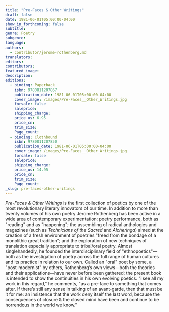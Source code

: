 ```yaml
---
title: "Pre-Faces & Other Writings"
draft: false
date: 1981-06-01T05:00:00-04:00
show_in_forthcoming: false
subtitle:
genre: Poetry
subgenre:
language:
authors:
  - contributor/jerome-rothenberg.md
translators:
editors:
contributors:
featured_image:
description:
editions:
  - binding: Paperback
    isbn: 9780811207867
    publication_date: 1981-06-01T05:00:00-04:00
    cover_image: /images/Pre-Faces__Other_Writings.jpg
    forsale: false
    saleprice:
    shipping_charge:
    price_us: 6.95
    price_cn:
    trim_size:
    Page_count:
  - binding: Clothbound
    isbn: 9780811207850
    publication_date: 1981-06-01T05:00:00-04:00
    cover_image: /images/Pre-Faces__Other_Writings.jpg
    forsale: false
    saleprice:
    shipping_charge:
    price_us: 14.95
    price_cn:
    trim_size:
    Page_count:
_slug: pre-faces-other-writings
---
```


_Pre-Faces & Other Writings_ is the first collection of poetics by one of the most revolutionary literary innovators of our time. In addition to more than twenty volumes of his own poetry Jerome Rothenberg has been active in a wide area of contemporary experimentation: poetry performance, both as "reading" and as "happening"; the assembling of radical anthologies and magazines (such as _Technicians of the Sacred_ and _Alcheringa_) aimed at the creation of a fresh environment of poetries "freed from the bondage of a monolithic great tradition"; and the exploration of new techniques of translation especially appropriate to tribal/oral poetry. Almost singlehandedly, he founded the interdisciplinary field of "ethnopoetics"––both as the investigation of poetry across the full range of human cultures and its practice in relation to our own. Called an "oral" poet by some, a "post-modernist" by others, Rothenberg’s own views––both the theories and their applications––have never before been gathered; the present book is intended to show the continuities in his own evolving poetics. “I see all my work in this regard," he comments, "as a pre-face to something that comes after. If there’s still any sense in talking of an avant-garde, then that must be it for me: an insistence that the work deny itself the last word, because the consequences of closure & the closed mind have been and continue to be horrendous in the world we know."


